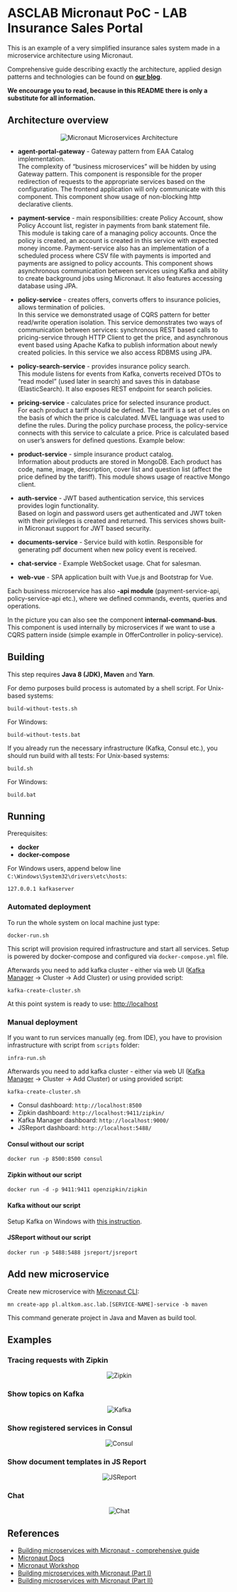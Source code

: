 # ASCLAB Micronaut PoC - LAB Insurance Sales Portal

This is an example of a very simplified insurance sales system made in a microservice architecture using Micronaut.

Comprehensive guide describing exactly the architecture, applied design patterns and technologies can be found on **[our blog](https://asc.altkom.pl/en/blog/microservices-micronaut/)**.

**We encourage you to read, because in this README there is only a substitute for all information.**

## Architecture overview

<p align="center">
    <img alt="Micronaut Microservices Architecture" src="https://raw.githubusercontent.com/asc-lab/micronaut-microservices-poc/master/readme-images/micronaut-microservices-architecture.png" />
</p>

* **agent-portal-gateway** - Gateway pattern from EAA Catalog implementation. \
The complexity of “business microservices” will be hidden by using Gateway pattern. This component is responsible for the proper redirection of requests to the appropriate services based on the configuration. The frontend application will only communicate with this component. This component show usage of non-blocking http declarative clients.

* **payment-service** - main responsibilities: create Policy Account, show Policy Account list, register in payments from bank statement file. \
This module is taking care of a managing policy accounts. Once the policy is created, an account is created in this service with expected money income.  Payment-service also has an implementation of a scheduled process where CSV file with payments is imported and payments are assigned to policy accounts. This component shows asynchronous communication between services using Kafka and ability to create background jobs using Micronaut. It also features accessing database using JPA.

* **policy-service** - creates offers, converts offers to insurance policies, allows termination of policies. \
In this service we demonstrated usage of CQRS pattern for better read/write operation isolation. This service demonstrates two ways of communication between services: synchronous REST based calls to pricing-service through HTTP Client to get the price, and asynchronous event based using Apache Kafka to publish information about newly created policies. In this service we also access RDBMS using JPA.

* **policy-search-service** - provides insurance policy search. \
This module listens for events from Kafka, converts received DTOs to “read model” (used later in search) and saves this in database (ElasticSearch). It also exposes REST endpoint for search policies.

* **pricing-service** - calculates price for selected insurance product. \
For each product a tariff should be defined. The tariff is a set of rules on the basis of which the price is calculated. MVEL language was used to define the rules. During the policy purchase process, the policy-service connects with this service to calculate a price. Price is calculated based on user’s answers for defined questions. Example below:

* **product-service** - simple insurance product catalog. \
Information about products are stored in MongoDB. Each product has code, name, image, description, cover list and question list (affect the price defined by the tariff). This module shows usage of reactive Mongo client.

* **auth-service** - JWT based authentication service, this services provides login functionality. \
Based on login and password users get authenticated and JWT token with their privileges is created and returned. This services shows built-in Micronaut support for JWT based security.

* **documents-service** - Service build with kotlin. Responsible for generating pdf document when new policy event is received.

* **chat-service** - Example WebSocket usage. Chat for salesman.

* **web-vue** - SPA application built with Vue.js and Bootstrap for Vue.

Each business microservice has also **-api module** (payment-service-api, policy-service-api etc.), where we defined commands, events, queries and operations. 

In the picture you can also see the component **internal-command-bus**. This component is used internally by microservices if we want to use a CQRS pattern inside (simple example in OfferController in policy-service).

## Building
This step requires **Java 8 (JDK), Maven** and **Yarn**.

For demo purposes build process is automated by a shell script.
For Unix-based systems:
```
build-without-tests.sh
```
For Windows:
```
build-without-tests.bat
```

If you already run the necessary infrastructure (Kafka, Consul etc.), you should run build with all tests:
For Unix-based systems:
```
build.sh
```
For Windows:
```
build.bat
```


## Running

Prerequisites:
* **docker**
* **docker-compose**

For Windows users, append below line ```C:\Windows\System32\drivers\etc\hosts```:
```
127.0.0.1 kafkaserver
```

### Automated deployment

To run the whole system on local machine just type:
```
docker-run.sh
```
This script will provision required infrastructure and start all services.
Setup is powered by docker-compose and configured via `docker-compose.yml` file.

Afterwards you need to add kafka cluster - either via web UI ([Kafka Manager](http://localhost:9000/) -> Cluster -> Add Cluster)
or using provided script:
```
kafka-create-cluster.sh
```

At this point system is ready to use: [http://localhost](http://localhost)

### Manual deployment

If you want to run services manually (eg. from IDE), you have to provision infrastructure with script from ```scripts``` folder:
```
infra-run.sh
```

Afterwards you need to add kafka cluster - either via web UI ([Kafka Manager](http://localhost:9000/) -> Cluster -> Add Cluster)
or using provided script:
```
kafka-create-cluster.sh
```

* Consul dashboard: ```http://localhost:8500```
* Zipkin dashboard: ```http://localhost:9411/zipkin/```
* Kafka Manager dashboard: ```http://localhost:9000/```
* JSReport dashboard: ```http://localhost:5488/```

#### Consul without our script
```
docker run -p 8500:8500 consul
```
#### Zipkin without our script
```
docker run -d -p 9411:9411 openzipkin/zipkin
```
#### Kafka without our script
Setup Kafka on Windows with [this instruction](https://zablo.net/blog/post/setup-apache-kafka-in-docker-on-windows).

#### JSReport without our script
```
docker run -p 5488:5488 jsreport/jsreport
```

## Add new microservice

Create new microservice with [Micronaut CLI](http://guides.micronaut.io/micronaut-cli/guide/index.html):
```
mn create-app pl.altkom.asc.lab.[SERVICE-NAME]-service -b maven
```

This command generate project in Java and Maven as build tool.

## Examples

### Tracing requests with Zipkin
<p align="center">
    <img alt="Zipkin" src="https://raw.githubusercontent.com/asc-lab/micronaut-microservices-poc/master/readme-images/zipkin.png" />
</p>

### Show topics on Kafka
<p align="center">
    <img alt="Kafka" src="https://raw.githubusercontent.com/asc-lab/micronaut-microservices-poc/master/readme-images/kafka.png" />
</p>

### Show registered services in Consul
<p align="center">
    <img alt="Consul" src="https://raw.githubusercontent.com/asc-lab/micronaut-microservices-poc/master/readme-images/consul.png" />
</p>

### Show document templates in JS Report
<p align="center">
    <img alt="JSReport" src="https://raw.githubusercontent.com/asc-lab/micronaut-microservices-poc/master/readme-images/jsreport.png" />
</p>

### Chat
<p align="center">
    <img alt="Chat" src="https://raw.githubusercontent.com/asc-lab/micronaut-microservices-poc/master/readme-images/chat_v2.gif" />
</p>

## References
* [Building microservices with Micronaut - comprehensive guide](https://asc.altkom.pl/en/blog/microservices-micronaut/)
* [Micronaut Docs](https://docs.micronaut.io/latest/guide/index.html)
* [Micronaut Workshop](https://alvarosanchez.github.io/micronaut-workshop/)
* [Building microservices with Micronaut (Part I)](https://mfarache.github.io/mfarache/Building-microservices-Micronoaut/)
* [Building microservices with Micronaut (Part II)](https://mfarache.github.io/mfarache/Traceability-microservices-Micronoaut/)